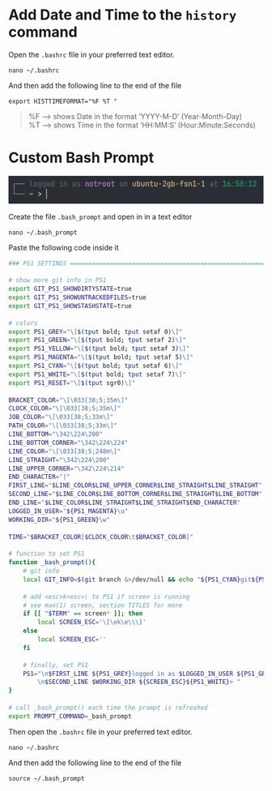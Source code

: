 # Add Date and Time to the ```history``` command

Open the ```.bashrc``` file in your preferred text editor.

```
nano ~/.bashrc
```

And then add the following line to the end of the file

```
export HISTTIMEFORMAT="%F %T "
```

> %F –> shows Date in the format ‘YYYY-M-D’ (Year-Month-Day)  
> %T –> shows Time in the format ‘HH:MM:S’ (Hour:Minute:Seconds)

# Custom Bash Prompt

![](img/custom_prompt.png)

Create the file ```.bash_prompt``` and open in in a text editor

```
nano ~/.bash_prompt
```

Paste the following code inside it

``` bash
### PS1 SETTINGS =======================================================

# show more git info in PS1
export GIT_PS1_SHOWDIRTYSTATE=true
export GIT_PS1_SHOWUNTRACKEDFILES=true
export GIT_PS1_SHOWSTASHSTATE=true

# colors
export PS1_GREY="\[$(tput bold; tput setaf 0)\]"
export PS1_GREEN="\[$(tput bold; tput setaf 2)\]"
export PS1_YELLOW="\[$(tput bold; tput setaf 3)\]"
export PS1_MAGENTA="\[$(tput bold; tput setaf 5)\]"
export PS1_CYAN="\[$(tput bold; tput setaf 6)\]"
export PS1_WHITE="\[$(tput bold; tput setaf 7)\]"
export PS1_RESET="\[$(tput sgr0)\]"

BRACKET_COLOR="\[\033[38;5;35m\]"
CLOCK_COLOR="\[\033[38;5;35m\]"
JOB_COLOR="\[\033[38;5;33m\]"
PATH_COLOR="\[\033[38;5;33m\]"
LINE_BOTTOM="\342\224\200"
LINE_BOTTOM_CORNER="\342\224\224"
LINE_COLOR="\[\033[38;5;248m\]"
LINE_STRAIGHT="\342\224\200"
LINE_UPPER_CORNER="\342\224\214"
END_CHARACTER="|"
FIRST_LINE="$LINE_COLOR$LINE_UPPER_CORNER$LINE_STRAIGHT$LINE_STRAIGHT"
SECOND_LINE="$LINE_COLOR$LINE_BOTTOM_CORNER$LINE_STRAIGHT$LINE_BOTTOM"
END_LINE="$LINE_COLOR$LINE_STRAIGHT$LINE_STRAIGHT$END_CHARACTER"
LOGGED_IN_USER="${PS1_MAGENTA}\u"
WORKING_DIR="${PS1_GREEN}\w"

TIME="$BRACKET_COLOR[$CLOCK_COLOR\t$BRACKET_COLOR]"

# function to set PS1
function _bash_prompt(){
    # git info
    local GIT_INFO=$(git branch &>/dev/null && echo "${PS1_CYAN}git${PS1_WHITE}:$(__git_ps1 '%s')")

    # add <esc>k<esc>\ to PS1 if screen is running
    # see man(1) screen, section TITLES for more
    if [[ "$TERM" == screen* ]]; then
        local SCREEN_ESC='\[\ek\e\\\]'
    else
        local SCREEN_ESC=''
    fi

    # finally, set PS1
    PS1="\n$FIRST_LINE ${PS1_GREY}logged in as $LOGGED_IN_USER ${PS1_GREY}on${PS1_YELLOW} \h ${PS1_GREY}at $CLOCK_COLOR\t ${GIT_INFO}\
        \n$SECOND_LINE $WORKING_DIR ${SCREEN_ESC}${PS1_WHITE}> "
}

# call _bash_prompt() each time the prompt is refreshed
export PROMPT_COMMAND=_bash_prompt
```

Then open the ```.bashrc``` file in your preferred text editor.

```
nano ~/.bashrc
```

And then add the following line to the end of the file

```
source ~/.bash_prompt
```
